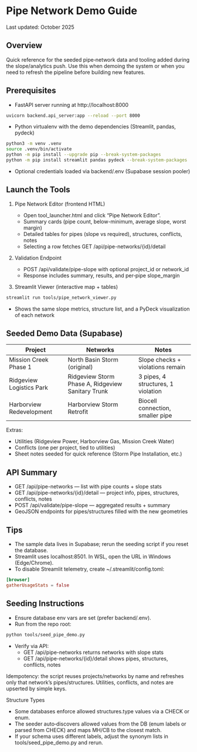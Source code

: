 # Pipe Network Demo Guide

Last updated: October 2025

## Overview
Quick reference for the seeded pipe‑network data and tooling added during the slope/analytics push. Use this when demoing the system or when you need to refresh the pipeline before building new features.

## Prerequisites
- FastAPI server running at http://localhost:8000
```bash
uvicorn backend.api_server:app --reload --port 8000
```
- Python virtualenv with the demo dependencies (Streamlit, pandas, pydeck)
```bash
python3 -m venv .venv
source .venv/bin/activate
python -m pip install --upgrade pip --break-system-packages
python -m pip install streamlit pandas pydeck --break-system-packages
```
- Optional credentials loaded via backend/.env (Supabase session pooler)

## Launch the Tools
1. Pipe Network Editor (frontend HTML)
   - Open tool_launcher.html and click “Pipe Network Editor”.
   - Summary cards (pipe count, below-minimum, average slope, worst margin)
   - Detailed tables for pipes (slope vs required), structures, conflicts, notes
   - Selecting a row fetches GET /api/pipe-networks/{id}/detail

2. Validation Endpoint
   - POST /api/validate/pipe-slope with optional project_id or network_id
   - Response includes summary, results, and per‑pipe slope_margin

3. Streamlit Viewer (interactive map + tables)
```bash
streamlit run tools/pipe_network_viewer.py
```
   - Shows the same slope metrics, structure list, and a PyDeck visualization of each network

## Seeded Demo Data (Supabase)
| Project | Networks | Notes |
|---|---|---|
| Mission Creek Phase 1 | North Basin Storm (original) | Slope checks + violations remain |
| Ridgeview Logistics Park | Ridgeview Storm Phase A, Ridgeview Sanitary Trunk | 3 pipes, 4 structures, 1 violation |
| Harborview Redevelopment | Harborview Storm Retrofit | Biocell connection, smaller pipe |

Extras:
- Utilities (Ridgeview Power, Harborview Gas, Mission Creek Water)
- Conflicts (one per project, tied to utilities)
- Sheet notes seeded for quick reference (Storm Pipe Installation, etc.)

## API Summary
- GET /api/pipe-networks — list with pipe counts + slope stats
- GET /api/pipe-networks/{id}/detail — project info, pipes, structures, conflicts, notes
- POST /api/validate/pipe-slope — aggregated results + summary
- GeoJSON endpoints for pipes/structures filled with the new geometries

## Tips
- The sample data lives in Supabase; rerun the seeding script if you reset the database.
- Streamlit uses localhost:8501. In WSL, open the URL in Windows (Edge/Chrome).
- To disable Streamlit telemetry, create ~/.streamlit/config.toml:
```toml
[browser]
gatherUsageStats = false
```

## Seeding Instructions
- Ensure database env vars are set (prefer backend/.env).
- Run from the repo root:
```bash
python tools/seed_pipe_demo.py
```
- Verify via API:
  - GET /api/pipe-networks returns networks with slope stats
  - GET /api/pipe-networks/{id}/detail shows pipes, structures, conflicts, notes

Idempotency: the script reuses projects/networks by name and refreshes only that network’s pipes/structures. Utilities, conflicts, and notes are upserted by simple keys.

Structure Types
- Some databases enforce allowed structures.type values via a CHECK or enum.
- The seeder auto‑discovers allowed values from the DB (enum labels or parsed from CHECK) and maps MH/CB to the closest match.
- If your schema uses different labels, adjust the synonym lists in tools/seed_pipe_demo.py and rerun.

